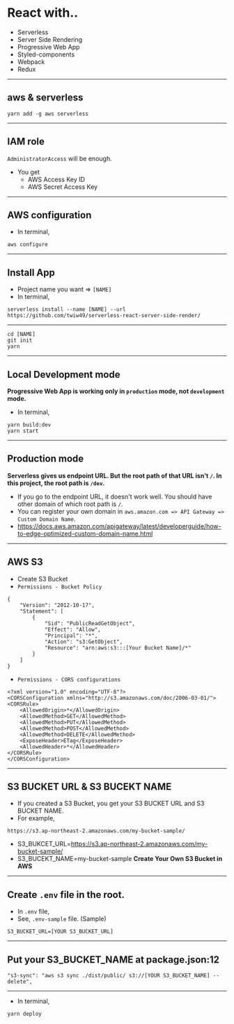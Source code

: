 # React with..

* Serverless
* Server Side Rendering
* Progressive Web App
* Styled-components
* Webpack
* Redux

---

## aws & serverless

```
yarn add -g aws serverless
```

---

## IAM role

`AdministratorAccess` will be enough.

* You get
  * AWS Access Key ID
  * AWS Secret Access Key

---

## AWS configuration

* In terminal,

```
aws configure
```

---

## Install App

* Project name you want => `[NAME]`
* In terminal,

```
serverless install --name [NAME] --url https://github.com/twiw49/serverless-react-server-side-render/
```

---

```
cd [NAME]
git init
yarn
```

---

## Local Development mode

**Progressive Web App is working only in `production` mode, not `development` mode.**

* In terminal,

```
yarn build:dev
yarn start
```

---

## Production mode

**Serverless gives us endpoint URL. But the root path of that URL isn't `/`. In this project, the root path is `/dev`.**

* If you go to the endpoint URL, it doesn't work well. You should have other domain of which root path is `/`.
* You can register your own domain in `aws.amazon.com => API Gateway => Custom Domain Name`.
* https://docs.aws.amazon.com/apigateway/latest/developerguide/how-to-edge-optimized-custom-domain-name.html

---

## AWS S3

* Create S3 Bucket
* `Permissions - Bucket Policy`

```
{
    "Version": "2012-10-17",
    "Statement": [
        {
            "Sid": "PublicReadGetObject",
            "Effect": "Allow",
            "Principal": "*",
            "Action": "s3:GetObject",
            "Resource": "arn:aws:s3:::[Your Bucket Name]/*"
        }
    ]
}
```

* `Permissions - CORS configurations`

```
<?xml version="1.0" encoding="UTF-8"?>
<CORSConfiguration xmlns="http://s3.amazonaws.com/doc/2006-03-01/">
<CORSRule>
    <AllowedOrigin>*</AllowedOrigin>
    <AllowedMethod>GET</AllowedMethod>
    <AllowedMethod>PUT</AllowedMethod>
    <AllowedMethod>POST</AllowedMethod>
    <AllowedMethod>DELETE</AllowedMethod>
    <ExposeHeader>ETag</ExposeHeader>
    <AllowedHeader>*</AllowedHeader>
</CORSRule>
</CORSConfiguration>
```

---

## S3 BUCKET URL & S3 BUCEKT NAME

* If you created a S3 Bucket, you get your S3 BUCKET URL and S3 BUCKET NAME.
* For example,

```
https://s3.ap-northeast-2.amazonaws.com/my-bucket-sample/
```

* S3_BUKCET_URL=https://s3.ap-northeast-2.amazonaws.com/my-bucket-sample/
* S3_BUCEKT_NAME=my-bucket-sample
  **Create Your Own S3 Bucket in AWS**

---

## Create `.env` file in the root.

* In `.env` file,
* See, `.env-sample` file. (Sample)

```
S3_BUCKET_URL=[YOUR S3_BUCKET_URL]
```

---

## Put your S3_BUCKET_NAME at package.json:12

```
"s3-sync": "aws s3 sync ./dist/public/ s3://[YOUR S3_BUCKET_NAME] --delete",
```

---

* In terminal,

```
yarn deploy
```
